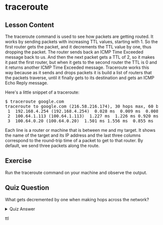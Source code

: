 # traceroute

## Lesson Content

The traceroute command is used to see how packets are getting routed. It works by sending packets with increasing TTL values, starting with 1. So the first router gets the packet, and it decrements the TTL value by one, thus dropping the packet. The router sends back an ICMP Time Exceeded message back to us. And then the next packet gets a TTL of 2, so it makes it past the first router, but when it gets to the second router the TTL is 0 and it returns another ICMP Time Exceeded message. Traceroute works this way because as it sends and drops packets it is build a list of routers that the packets traverse, until it finally gets to its destination and gets an ICMP Echo Reply message. 

Here's a little snippet of a traceroute: 

<pre>
$ traceroute google.com                                                                          
traceroute to google.com (216.58.216.174), 30 hops max, 60 byte packets                          
 1  192.168.4.254 (192.168.4.254)  0.028 ms  0.009 ms  0.008 ms                                  
 2  100.64.1.113 (100.64.1.113)  1.227 ms  1.226 ms 0.920 ms
 3  100.64.0.20 (100.64.0.20)  1.501 ms 1.556 ms  0.855 ms                                                                                 
</pre>

Each line is a router or machine that is between me and my target. It shows the name of the target and its IP address and the last three columns correspond to the round-trip time of a packet to get to that router. By default, we send three packets along the route.

## Exercise

Run the traceroute command on your machine and observe the output.

## Quiz Question

What gets decremented by one when making hops across the network?

<details>
    <summary>Quiz Answer</summary>
</details>

ttl

